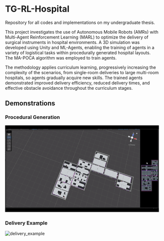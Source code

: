 # TG-RL-Hospital
Repository for all codes and implementations on my undergraduate thesis.

This project investigates the use of Autonomous Mobile Robots (AMRs) with Multi-Agent Reinforcement Learning (MARL) to optimize the delivery of surgical instruments in hospital environments. A 3D simulation was developed using Unity and ML-Agents, enabling the training of agents in a variety of logistical tasks within procedurally generated hospital layouts. The MA-POCA algorithm was employed to train agents.

The methodology applies curriculum learning, progressively increasing the complexity of the scenarios, from single-room deliveries to large multi-room hospitals, so agents gradually acquire new skills. The trained agents demonstrated improved delivery efficiency, reduced delivery times, and effective obstacle avoidance throughout the curriculum stages.

## Demonstrations

### Procedural Generation
![procedural_generation](./gifs/Lesson7.gif)

### Delivery Example
![delivery_example](./gifs/delivery.gif)
